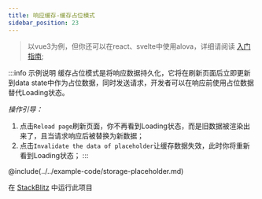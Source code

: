```yaml
---
title: 响应缓存-缓存占位模式
sidebar_position: 23
---
```


> 以vue3为例，但你还可以在react、svelte中使用alova，详细请阅读 [入门指南](../overview/);

:::info 示例说明
缓存占位模式是将响应数据持久化，它将在刷新页面后立即更新到data state中作为占位数据，同时发送请求，开发者可以在响应前使用占位数据替代Loading状态。

*操作引导：*
1. 点击`Reload page`刷新页面，你不再看到Loading状态，而是旧数据被渲染出来了，且当请求响应后被替换为新数据；
2. 点击`Invalidate the data of placeholder`让缓存数据失效，此时你将重新看到Loading状态；
:::

@include(../../example-code/storage-placeholder.md)

在 [StackBlitz](https://stackblitz.com/edit/alova-example-storage-placeholder?file=src/App.vue) 中运行此项目